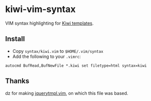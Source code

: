 # kiwi-vim-syntax

VIM syntax highlighting for [Kiwi templates](https://github.com/coolony/kiwi).

## Install

*  Copy `syntax/kiwi.vim` to `$HOME/.vim/syntax`
*  Add the following to your `.vimrc`:

```
autocmd BufRead,BufNewFile *.kiwi set filetype=html syntax=kiwi
```

## Thanks

dz for making [jquerytmpl.vim](https://github.com/dz/jQuery-Template-Vim-Syntax), on
which this file was based.
